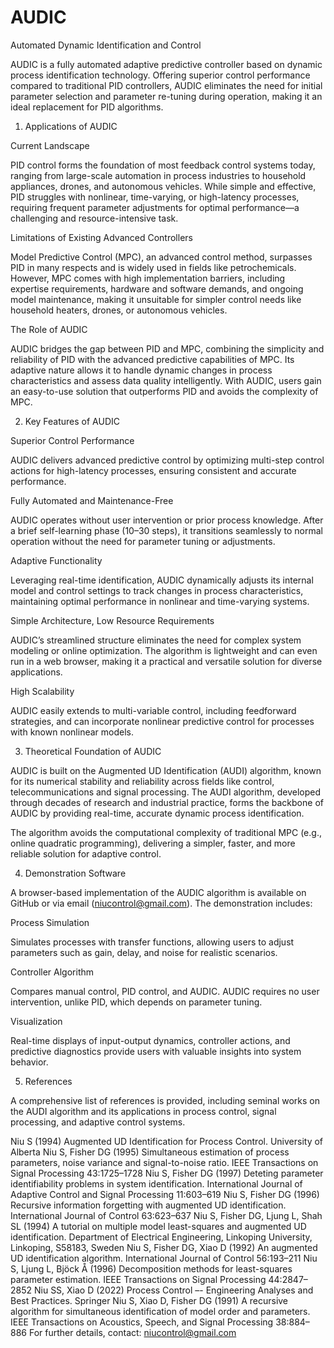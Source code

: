 # AUDIC

Automated Dynamic Identification and Control

AUDIC is a fully automated adaptive predictive controller based on dynamic process identification technology. Offering superior control performance compared to traditional PID controllers, AUDIC eliminates the need for initial parameter selection and parameter re-tuning during operation, making it an ideal replacement for PID algorithms.

1. Applications of AUDIC
   
Current Landscape

PID control forms the foundation of most feedback control systems today, ranging from large-scale automation in process industries to household appliances, drones, and autonomous vehicles. While simple and effective, PID struggles with nonlinear, time-varying, or high-latency processes, requiring frequent parameter adjustments for optimal performance—a challenging and resource-intensive task.

Limitations of Existing Advanced Controllers

Model Predictive Control (MPC), an advanced control method, surpasses PID in many respects and is widely used in fields like petrochemicals. However, MPC comes with high implementation barriers, including expertise requirements, hardware and software demands, and ongoing model maintenance, making it unsuitable for simpler control needs like household heaters, drones, or autonomous vehicles.

The Role of AUDIC

AUDIC bridges the gap between PID and MPC, combining the simplicity and reliability of PID with the advanced predictive capabilities of MPC. Its adaptive nature allows it to handle dynamic changes in process characteristics and assess data quality intelligently. With AUDIC, users gain an easy-to-use solution that outperforms PID and avoids the complexity of MPC.

2. Key Features of AUDIC
   
Superior Control Performance

AUDIC delivers advanced predictive control by optimizing multi-step control actions for high-latency processes, ensuring consistent and accurate performance.

Fully Automated and Maintenance-Free

AUDIC operates without user intervention or prior process knowledge. After a brief self-learning phase (10–30 steps), it transitions seamlessly to normal operation without the need for parameter tuning or adjustments.

Adaptive Functionality

Leveraging real-time identification, AUDIC dynamically adjusts its internal model and control settings to track changes in process characteristics, maintaining optimal performance in nonlinear and time-varying systems.

Simple Architecture, Low Resource Requirements

AUDIC’s streamlined structure eliminates the need for complex system modeling or online optimization. The algorithm is lightweight and can even run in a web browser, making it a practical and versatile solution for diverse applications.

High Scalability

AUDIC easily extends to multi-variable control, including feedforward strategies, and can incorporate nonlinear predictive control for processes with known nonlinear models.

3. Theoretical Foundation of AUDIC

AUDIC is built on the Augmented UD Identification (AUDI) algorithm, known for its numerical stability and reliability across fields like control, telecommunications and signal processing. The AUDI algorithm, developed through decades of research and industrial practice, forms the backbone of AUDIC by providing real-time, accurate dynamic process identification.

The algorithm avoids the computational complexity of traditional MPC (e.g., online quadratic programming), delivering a simpler, faster, and more reliable solution for adaptive control.

4. Demonstration Software
   
A browser-based implementation of the AUDIC algorithm is available on GitHub or via email (niucontrol@gmail.com). The demonstration includes:

Process Simulation

Simulates processes with transfer functions, allowing users to adjust parameters such as gain, delay, and noise for realistic scenarios.

Controller Algorithm

Compares manual control, PID control, and AUDIC. AUDIC requires no user intervention, unlike PID, which depends on parameter tuning.

Visualization

Real-time displays of input-output dynamics, controller actions, and predictive diagnostics provide users with valuable insights into system behavior.

5. References

A comprehensive list of references is provided, including seminal works on the AUDI algorithm and its applications in process control, signal processing, and adaptive control systems.

Niu S (1994) Augmented UD Identification for Process Control. University of Alberta
Niu S, Fisher DG (1995) Simultaneous estimation of process parameters, noise variance and signal-to-noise ratio. IEEE Transactions on Signal Processing 43:1725–1728
Niu S, Fisher DG (1997) Deteting parameter identifiability problems in system identification. International Journal of Adaptive Control and Signal Processing 11:603–619
Niu S, Fisher DG (1996) Recursive information forgetting with augmented UD identification. International Journal of Control 63:623–637
Niu S, Fisher DG, Ljung L, Shah SL (1994) A tutorial on multiple model least-squares and augmented UD identification. Department of Electrical Engineering, Linkoping University, Linkoping, S58183, Sweden
Niu S, Fisher DG, Xiao D (1992) An augmented UD identification algorithm. International Journal of Control 56:193–211
Niu S, Ljung L, Bjöck Å (1996) Decomposition methods for least-squares parameter estimation. IEEE Transactions on Signal Processing 44:2847–2852
Niu SS, Xiao D (2022) Process Control –- Engineering Analyses and Best Practices. Springer
Niu S, Xiao D, Fisher DG (1991) A recursive algorithm for simultaneous identification of model order and parameters. IEEE Transactions on Acoustics, Speech, and Signal Processing 38:884–886
For further details, contact: niucontrol@gmail.com

